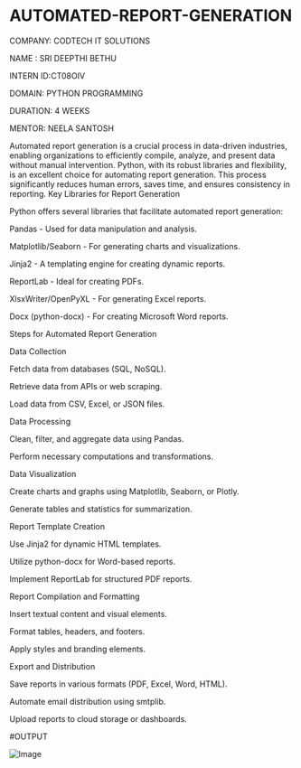 # AUTOMATED-REPORT-GENERATION

COMPANY: CODTECH IT SOLUTIONS

NAME : SRI DEEPTHI BETHU

INTERN ID:CT08OIV

DOMAIN: PYTHON PROGRAMMING

DURATION: 4 WEEKS

MENTOR: NEELA SANTOSH

Automated report generation is a crucial process in data-driven industries, enabling organizations to efficiently compile, analyze, and present data without manual intervention. Python, with its robust libraries and flexibility, is an excellent choice for automating report generation. This process significantly reduces human errors, saves time, and ensures consistency in reporting.
Key Libraries for Report Generation

Python offers several libraries that facilitate automated report generation:

Pandas - Used for data manipulation and analysis.

Matplotlib/Seaborn - For generating charts and visualizations.

Jinja2 - A templating engine for creating dynamic reports.

ReportLab - Ideal for creating PDFs.

XlsxWriter/OpenPyXL - For generating Excel reports.

Docx (python-docx) - For creating Microsoft Word reports.

Steps for Automated Report Generation

Data Collection

Fetch data from databases (SQL, NoSQL).

Retrieve data from APIs or web scraping.

Load data from CSV, Excel, or JSON files.

Data Processing

Clean, filter, and aggregate data using Pandas.

Perform necessary computations and transformations.

Data Visualization

Create charts and graphs using Matplotlib, Seaborn, or Plotly.

Generate tables and statistics for summarization.

Report Template Creation

Use Jinja2 for dynamic HTML templates.

Utilize python-docx for Word-based reports.

Implement ReportLab for structured PDF reports.

Report Compilation and Formatting

Insert textual content and visual elements.

Format tables, headers, and footers.

Apply styles and branding elements.

Export and Distribution

Save reports in various formats (PDF, Excel, Word, HTML).

Automate email distribution using smtplib.

Upload reports to cloud storage or dashboards.

#OUTPUT

![Image](https://github.com/user-attachments/assets/e19738e9-ef1c-4629-8f00-8beedfe7fa63)

